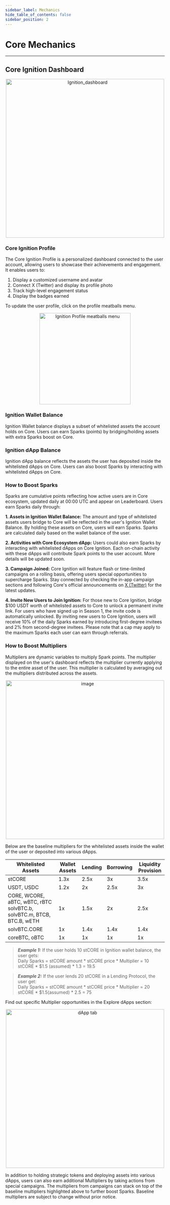 ```yaml
---
sidebar_label: Mechanics
hide_table_of_contents: false
sidebar_position: 2
---
```


# Core Mechanics
---

## Core Ignition Dashboard
<p align="center">
  <img width="500" alt="Ignition_dashboard" src="https://github.com/user-attachments/assets/2cf8b2fa-89da-49f2-b9ac-982636095dfa"/>
</p>

  
### Core Ignition Profile  
The Core Ignition Profile is a personalized dashboard connected to the user account, allowing users to showcase their achievements and engagement. It enables users to:
1. Display a customized username and avatar
2. Connect X (Twitter) and display its profile photo
3. Track high-level engagement status
4. Display the badges earned

To update the user profile, click on the profile meatballs menu.
<p align="center">
  <img width="288" alt="Ignition Profile meatballs menu" src="https://github.com/user-attachments/assets/d7523504-df48-4f39-93f3-94e472a03a9a"/>
</p>

  
### Ignition Wallet Balance 
Ignition Wallet balance displays a subset of whitelisted assets the account holds on Core. Users can earn Sparks (points) by bridging/holding assets with extra Sparks boost on Core.

  
### Ignition dApp Balance 
Ignition dApp balance reflects the assets the user has deposited inside the whitelisted dApps on Core. Users can also boost Sparks by interacting with whitelisted dApps on Core.

  
### How to Boost Sparks 
Sparks are cumulative points reflecting how active users are in Core ecosystem, updated daily at 00:00 UTC and appear on Leaderboard. Users earn Sparks daily through:

**1. Assets in Ignition Wallet Balance:**
The amount and type of whitelisted assets users bridge to Core will be reflected in the user's Ignition Wallet Balance. By holding these assets on Core, users will earn Sparks. Sparks are calculated daily based on the wallet balance of the user.

**2. Activities with Core Ecosystem dApp:**
Users could also earn Sparks by interacting with whitelisted dApps on Core Ignition. Each on-chain activity with these dApps will contribute Spark points to the user account. More details will be updated soon.

**3. Campaign Joined:**
Core Ignition will feature flash or time-limited campaigns on a rolling basis, offering users special opportunities to supercharge Sparks. Stay connected by checking the in-app campaign sections and following Core's official announcements on [X (Twitter)](https://x.com/Coredao_Org) for the latest updates.

**4. Invite New Users to Join Ignition:**
For those new to Core Ignition, bridge $100 USDT worth of whitelisted assets to Core to unlock a permanent invite link. For users who have signed up in Season 1, the invite code is automatically unlocked. By inviting new users to Core Ignition, users will receive 10% of the daily Sparks earned by introducing first-degree invitees and 2% from second-degree invitees. Please note that a cap may apply to the maximum Sparks each user can earn through referrals. 
  

### How to Boost Multipliers 
Multipliers are dynamic variables to multiply Spark points. The multiplier displayed on the user's dashboard reflects the multiplier currently applying to the entire asset of the user. This multiplier is calculated by averaging out the multipliers distributed across the assets.
<p align="center">
  <img width="500" alt="image" src="https://github.com/user-attachments/assets/4f7ceee6-6a93-4cce-a382-5e6002ce2819"/>
</p>

Below are the baseline multipliers for the whitelisted assets inside the wallet of the user or deposited into various dApps.

| Whitelisted Assets  |Wallet Assets | Lending | Borrowing | Liquidity Provision | 
| ------------- |-------------| ------------- |-------------| ------------- |
| stCORE | 1.3x | 2.5x | 3x | 3.5x |
| USDT, USDC | 1.2x | 2x | 2.5x | 3x |
| CORE, WCORE, aBTC, wBTC, rBTC solvBTC.b, solvBTC.m, BTCB, BTC.B, wETH | 1x | 1.5x | 2x | 2.5x |
| solvBTC.CORE| 1x | 1.4x | 1.4x | 1.4x |
| coreBTC, oBTC| 1x | 1x | 1x | 1x |

  
>***Example 1:***
>If the user holds 10 stCORE in Ignition wallet balance, the user gets:  
>Daily Sparks = stCORE amount * stCORE price * Multiplier = 10 stCORE * $1.5 (assumed) * 1.3 = 19.5  

  
>***Example 2:***
>If the user lends 20 stCORE in a Lending Protocol, the user get:  
>Daily Sparks = stCORE amount * stCORE price * Multiplier = 20 stCORE * $1.5(assumed) * 2.5 = 75
  

Find out specific Multiplier opportunities in the Explore dApps section:
<p align="center">
  <img width="500" alt="dApp tab" src="https://github.com/user-attachments/assets/a2067f6d-0202-474f-8acb-c9cd2d4007e9"/>
</p>

In addition to holding strategic tokens and deploying assets into various dApps, users can also earn additional Multipliers by taking actions from special campaigns. The multipliers from campaigns can stack on top of the baseline multipliers highlighted above to further boost Sparks. Baseline multipliers are subject to change without prior notice.  
